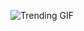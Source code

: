 
<!-- GIF_SECTION -->
![Trending GIF](https://media3.giphy.com/media/v1.Y2lkPThiYjIxNzcyOWpyaGhkbDRvYzMxYjhia2ViMTd1YXFveWQ3N2p4cWxhdjdiNmEwNCZlcD12MV9naWZzX3NlYXJjaCZjdD1n/wQAbcl6iDnawokpLj9/giphy.gif)
<!-- END_GIF_SECTION -->

